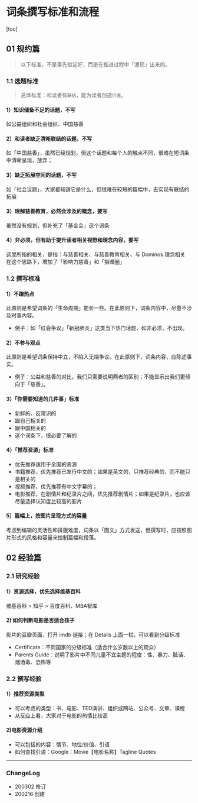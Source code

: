 # 词条撰写标准和流程

[toc]

## 01 规约篇
> 以下标准，不是事先拟定好，而是在推进过程中「涌现」出来的。

### 1.1 选题标准
> 总体标准：和读者有``联结``，能为读者创造``价值``。

#### 1）知识储备不足的话题，不写
如公益组织和社会组织、中国慈善

#### 2）和读者缺乏清晰联结的话题，不写
如「中国慈善」，虽然已经规划，但这个话题和每个人的触点不同，很难在短词条中清晰呈现，放弃；

#### 3）缺乏拓展空间的话题，不写
如「社会议题」，大家都知道它是什么，但很难在较短的篇幅中，去实现有联结的拓展

#### 3）理解慈善教育，必然会涉及的概念，要写
虽然没有规划，但补充了「基金会」这个词条
#### 4）非必须，但有助于提升读者相关视野和理念内容，要写
这里所指的相关，是指：与慈善相关、与慈善教育相关、与 Dominos 理念相关
在这个思路下，增加了「影响力慈善」和「捐赠圈」


### 1.2 撰写标准
#### 1）不蹭热点
此原则是希望词条的「生命周期」能长一些。在此原则下，词条内容中，尽量不涉及时事内容。  

- 例子：如「红会争议」「新冠肺炎」这类当下热门话题，如非必须，不出现。

#### 2）不参与观点
此原则是希望词条保持中立，不陷入无端争议。在此原则下，词条内容，应陈述事实。

- 例子：公益和慈善的对比，我们只需要说明两者的区别；不能显示出我们更倾向于「慈善」。

#### 3）「你需要知道的几件事」标准
- 新鲜的、反常识的
- 跟自己相关的
- 跟中国相关的
- 这个词条下，很必要了解的

#### 4）「推荐资源」标准
- 优先推荐适用于全国的资源
- 书籍推荐，优先推荐已发行中文的；如果是英文的，只推荐经典的，而不能只是相关的
- 视频推荐，优先推荐有中文字幕的；
- 电影推荐，在剧情片和纪录片之间，优先推荐剧情片；如果是纪录片，也应该尽量选择认知度比较高的影片

#### 5）篇幅上，按图片呈现方式的容量

考虑到编辑的灵活性和排版难度，词条以「图文」方式发送，但撰写时，应按照图片形式的风格和容量来控制篇幅和段落。


## 02 经验篇

### 2.1 研究经验
#### 1）资源选择，优先选择维基百科

维基百科 > 知乎 > 百度百科、MBA智库

#### 2) 如何判断电影是否适合孩子

影片的豆瓣页面，打开 imdb 链接；在 Details 上面一栏，可以看到分级标准

- Certificate：不同国家的分级标准（适合什么岁数以上的观众）
- Parents Guide：说明了影片中不同儿童不宜主题的程度：性、暴力、脏话、烟酒毒、恐怖等

### 2.2 撰写经验
#### 1）推荐资源类型
- 可以考虑的类型：书、电影、TED演讲、组织或网站、公众号、文章、课程
- 从反应上看，大家对于电影的热情比较高

#### 2)电影资源介绍
- 可以包括的内容：情节、地位/价值、引语
- 如何查找引语：Google：Movie【电影名称】Tagline Quotes


----


### ChangeLog
- 200302 修订
- 200216 创建
